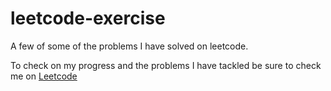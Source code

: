 # leetcode-exercise
A few of some of the problems I have solved on leetcode.

To check on my progress and the problems I have tackled be sure to check me on [Leetcode](https://leetcode.com/CollinM254/)
